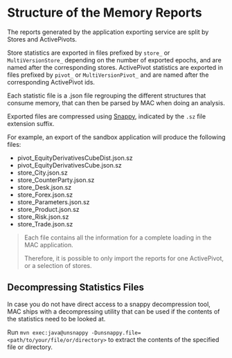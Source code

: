 # Structure of the Memory Reports

The reports generated by the application exporting service are split by Stores
and ActivePivots.

Store statistics are exported in files prefixed by `store_` or
`MultiVersionStore_` depending on the number of exported epochs, and are named
after the corresponding stores. ActivePivot statistics are exported in files
prefixed by `pivot_` or `MultiVersionPivot_` and are named after the
corresponding ActivePivot ids.

Each statistic file is a .json file regrouping the different structures that
consume memory, that can then be parsed by MAC when doing an analysis.

Exported files are compressed using
[Snappy](https://en.wikipedia.org/wiki/Snappy_(compression)), indicated by the
`.sz` file extension suffix.

For example, an export of the sandbox application will produce the following
files:

* pivot_EquityDerivativesCubeDist.json.sz
* pivot_EquityDerivativesCube.json.sz
* store_City.json.sz
* store_CounterParty.json.sz
* store_Desk.json.sz
* store_Forex.json.sz
* store_Parameters.json.sz
* store_Product.json.sz
* store_Risk.json.sz
* store_Trade.json.sz

> Each file contains all the information for a complete loading in the MAC
> application.
> 
> Therefore, it is possible to only import the reports for one ActivePivot, or a
> selection of stores.

## Decompressing Statistics Files

In case you do not have direct access to a snappy decompression tool, MAC ships
with a decompressing utility that can be used if the contents of the statistics
need to be looked at.

Run `mvn exec:java@unsnappy -Dunsnappy.file=<path/to/your/file/or/directory>` to
extract the contents of the specified file or directory.
